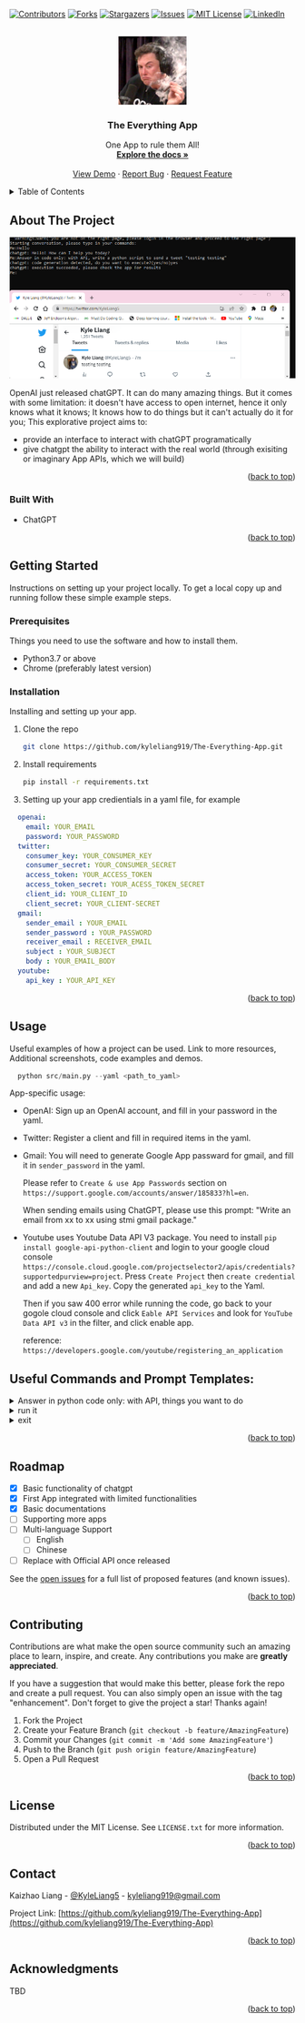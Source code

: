 
<!-- Improved compatibility of back to top link: See: https://github.com/othneildrew/Best-README-Template/pull/73 -->
<a name="readme-top"></a>
<!--
*** Thanks for checking out the Best-README-Template. If you have a suggestion
*** that would make this better, please fork the repo and create a pull request
*** or simply open an issue with the tag "enhancement".
*** Don't forget to give the project a star!
*** Thanks again! Now go create something AMAZING! :D
-->



<!-- PROJECT SHIELDS -->
<!--
*** I'm using markdown "reference style" links for readability.
*** Reference links are enclosed in brackets [ ] instead of parentheses ( ).
*** See the bottom of this document for the declaration of the reference variables
*** for contributors-url, forks-url, etc. This is an optional, concise syntax you may use.
*** https://www.markdownguide.org/basic-syntax/#reference-style-links
-->
[![Contributors][contributors-shield]][contributors-url]
[![Forks][forks-shield]][forks-url]
[![Stargazers][stars-shield]][stars-url]
[![Issues][issues-shield]][issues-url]
[![MIT License][license-shield]][license-url]
[![LinkedIn][linkedin-shield]][linkedin-url]



<!-- PROJECT LOGO -->
<br />
<div align="center">
  <a href="https://github.com/kyleliang919/The-Everything-App">
    <img src="logo.png" alt="Logo" width="120" height="120">
  </a>

  <h3 align="center">The Everything App</h3>

  <p align="center">
    One App to rule them All!
    <br />
    <a href=""><strong>Explore the docs »</strong></a>
    <br />
    <br />
    <a href="">View Demo</a>
    ·
    <a href="https://github.com/kyleliang919/The-Everything-App/issues">Report Bug</a>
    ·
    <a href="https://github.com/kyleliang919/The-Everything-App/issues">Request Feature</a>
  </p>
</div>



<!-- TABLE OF CONTENTS -->
<details>
  <summary>Table of Contents</summary>
  <ol>
    <li>
      <a href="#about-the-project">About The Project</a>
      <ul>
        <li><a href="#built-with">Built With</a></li>
      </ul>
    </li>
    <li>
      <a href="#getting-started">Getting Started</a>
      <ul>
        <li><a href="#prerequisites">Prerequisites</a></li>
        <li><a href="#installation">Installation</a></li>
      </ul>
    </li>
    <li><a href="#usage">Usage</a></li>
    <li><a href="#roadmap">Roadmap</a></li>
    <li><a href="#contributing">Contributing</a></li>
    <li><a href="#license">License</a></li>
    <li><a href="#contact">Contact</a></li>
    <li><a href="#acknowledgments">Acknowledgments</a></li>
  </ol>
</details>



<!-- ABOUT THE PROJECT -->
## About The Project
<p align="center">
  <img src="example.png">
</p>


OpenAI just released chatGPT. It can do many amazing things. But it comes with some limitation: it doesn't have access to open internet, hence it only knows what it knows; It knows how to do things but it can't actually do it for you; This explorative project aims to:
* provide an interface to interact with chatGPT programatically
* give chatgpt the ability to interact with the real world (through exisiting or imaginary App APIs, which we will build)


<p align="right">(<a href="#readme-top">back to top</a>)</p>



### Built With
* ChatGPT

<p align="right">(<a href="#readme-top">back to top</a>)</p>



<!-- GETTING STARTED -->
## Getting Started

Instructions on setting up your project locally.
To get a local copy up and running follow these simple example steps.

### Prerequisites

Things you need to use the software and how to install them.
* Python3.7 or above
* Chrome (preferably latest version)

### Installation

Installing and setting up your app.

1. Clone the repo
   ```sh
   git clone https://github.com/kyleliang919/The-Everything-App.git
   ```
2. Install requirements
   ```sh
   pip install -r requirements.txt
   ```
3. Setting up your app credientials in a yaml file, for example
  ```yaml
    openai:
      email: YOUR_EMAIL
      password: YOUR_PASSWORD
    twitter:
      consumer_key: YOUR_CONSUMER_KEY
      consumer_secret: YOUR_CONSUMER_SECRET
      access_token: YOUR_ACCESS_TOKEN
      access_token_secret: YOUR_ACESS_TOKEN_SECRET
      client_id: YOUR_CLIENT_ID
      client_secret: YOUR_CLIENT-SECRET
    gmail:
      sender_email : YOUR_EMAIL
      sender_password : YOUR_PASSWORD
      receiver_email : RECEIVER_EMAIL
      subject : YOUR_SUBJECT
      body : YOUR_EMAIL_BODY
    youtube:
      api_key : YOUR_API_KEY
  ```

<p align="right">(<a href="#readme-top">back to top</a>)</p>



<!-- USAGE EXAMPLES -->
## Usage

Useful examples of how a project can be used. Link to more resources, Additional screenshots, code examples and demos.
```python
  python src/main.py --yaml <path_to_yaml>
```

App-specific usage:
- OpenAI: Sign up an OpenAI account, and fill in your password in the yaml.
- Twitter: Register a client and fill in required items in the yaml.
- Gmail:
  You will need to generate Google App passward for gmail, and fill it in `sender_password` in the yaml. 
  
  Please refer to `Create & use App Passwords` section on  `https://support.google.com/accounts/answer/185833?hl=en`.

  When sending emails using ChatGPT, please use this prompt: "Write an email from xx to xx using stmi gmail package."
- 
  Youtube uses Youtube Data API V3 package. You need to install `pip install google-api-python-client`
  and login to your google cloud console `https://console.cloud.google.com/projectselector2/apis/credentials?supportedpurview=project`. Press `Create Project` then `create credential` and add a new `Api_key`. Copy the generated `api_key` to the Yaml.

  Then if you saw 400 error while running the code, go back to your gogole cloud console and click `Eable API Services` and look for `YouTube Data API v3` in the filter, and click enable app. 

  reference: `https://developers.google.com/youtube/registering_an_application`
## Useful Commands and Prompt Templates:
<details>
<summary>Answer in python code only: with API, things you want to do</summary>
This will prompt chatgpt to generate API python calls 
</details>
<details>
<summary>run it</summary> 
run the code generated, it only works only if the last command generated python code
</details>
<details>
<summary>
exit
</summary>
quiting the chatbot
</details>

<p align="right">(<a href="#readme-top">back to top</a>)</p>



<!-- ROADMAP -->
## Roadmap

- [x] Basic functionality of chatgpt
- [x] First App integrated with limited functionalities
- [x] Basic documentations
- [ ] Supporting more apps
- [ ] Multi-language Support
    - [ ] English
    - [ ] Chinese
- [ ] Replace with Official API once released

See the [open issues](https://github.com/othneildrew/Best-README-Template/issues) for a full list of proposed features (and known issues).

<p align="right">(<a href="#readme-top">back to top</a>)</p>



<!-- CONTRIBUTING -->
## Contributing

Contributions are what make the open source community such an amazing place to learn, inspire, and create. Any contributions you make are **greatly appreciated**.

If you have a suggestion that would make this better, please fork the repo and create a pull request. You can also simply open an issue with the tag "enhancement".
Don't forget to give the project a star! Thanks again!

1. Fork the Project
2. Create your Feature Branch (`git checkout -b feature/AmazingFeature`)
3. Commit your Changes (`git commit -m 'Add some AmazingFeature'`)
4. Push to the Branch (`git push origin feature/AmazingFeature`)
5. Open a Pull Request

<p align="right">(<a href="#readme-top">back to top</a>)</p>



<!-- LICENSE -->
## License

Distributed under the MIT License. See `LICENSE.txt` for more information.

<p align="right">(<a href="#readme-top">back to top</a>)</p>



<!-- CONTACT -->
## Contact

Kaizhao Liang - [@KyleLiang5](https://twitter.com/KyleLiang5) - kyleliang919@gmail.com

Project Link: [https://github.com/kyleliang919/The-Everything-App](https://github.com/kyleliang919/The-Everything-App)

<p align="right">(<a href="#readme-top">back to top</a>)</p>



<!-- ACKNOWLEDGMENTS -->
## Acknowledgments

TBD

<p align="right">(<a href="#readme-top">back to top</a>)</p>



<!-- MARKDOWN LINKS & IMAGES -->
<!-- https://www.markdownguide.org/basic-syntax/#reference-style-links -->
[contributors-shield]: https://img.shields.io/github/contributors/othneildrew/Best-README-Template.svg?style=for-the-badge
[contributors-url]: https://github.com/othneildrew/Best-README-Template/graphs/contributors
[forks-shield]: https://img.shields.io/github/forks/othneildrew/Best-README-Template.svg?style=for-the-badge
[forks-url]: https://github.com/othneildrew/Best-README-Template/network/members
[stars-shield]: https://img.shields.io/github/stars/othneildrew/Best-README-Template.svg?style=for-the-badge
[stars-url]: https://github.com/othneildrew/Best-README-Template/stargazers
[issues-shield]: https://img.shields.io/github/issues/othneildrew/Best-README-Template.svg?style=for-the-badge
[issues-url]: https://github.com/othneildrew/Best-README-Template/issues
[license-shield]: https://img.shields.io/github/license/othneildrew/Best-README-Template.svg?style=for-the-badge
[license-url]: https://github.com/othneildrew/Best-README-Template/blob/master/LICENSE.txt
[linkedin-shield]: https://img.shields.io/badge/-LinkedIn-black.svg?style=for-the-badge&logo=linkedin&colorB=555
[linkedin-url]: https://www.linkedin.com/in/kaizhao-liang-427a42132/
[product-screenshot]: images/screenshot.png